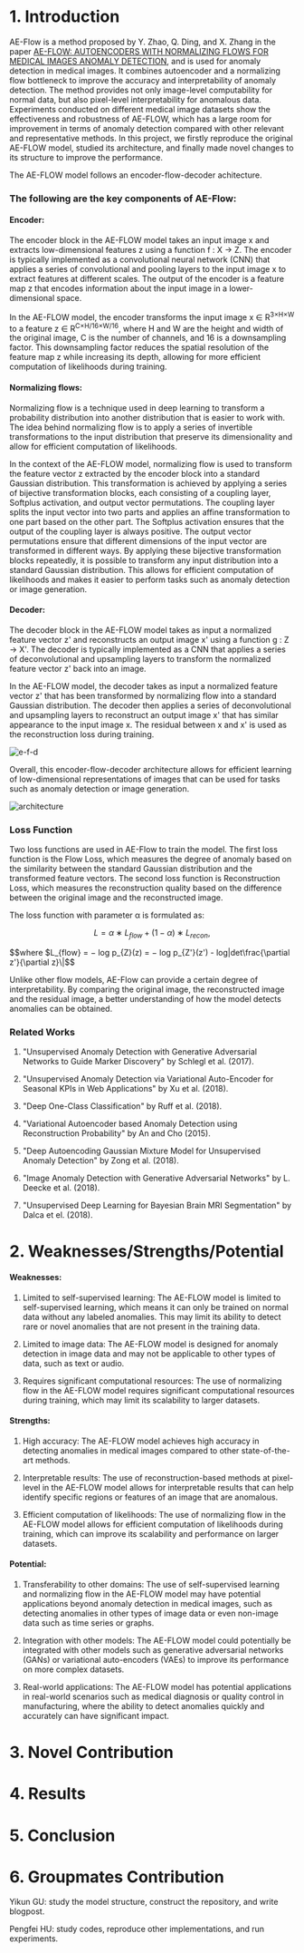 # 1. Introduction 

AE-Flow is a method proposed by Y. Zhao, Q. Ding, and X. Zhang in the paper [AE-FLOW: AUTOENCODERS WITH NORMALIZING FLOWS FOR MEDICAL IMAGES ANOMALY DETECTION](https://openreview.net/forum?id=9OmCr1q54Z), and is used for anomaly detection in medical images. It combines autoencoder and a normalizing flow bottleneck to improve the accuracy and interpretability of anomaly detection. The method provides not only image-level computability for normal data, but also pixel-level interpretability for anomalous data. Experiments conducted on different medical image datasets show the effectiveness and robustness of AE-FLOW, which has a large room for improvement in terms of anomaly detection compared with other relevant and representative methods. In this project, we firstly reproduce the original AE-FLOW model, studied its architecture, and finally made novel changes to its structure to improve the performance.

The AE-FLOW model follows an encoder-flow-decoder achitecture. 

### The following are the key components of AE-Flow:

#### Encoder: 
The encoder block in the AE-FLOW model takes an input image x and extracts low-dimensional features z using a function f : X → Z. The encoder is typically implemented as a convolutional neural network (CNN) that applies a series of convolutional and pooling layers to the input image x to extract features at different scales. The output of the encoder is a feature map z that encodes information about the input image in a lower-dimensional space.

In the AE-FLOW model, the encoder transforms the input image x ∈ R<sup>3×H×W</sup> to a feature z ∈ R<sup>C×H/16×W/16</sup>, where H and W are the height and width of the original image, C is the number of channels, and 16 is a downsampling factor. This downsampling factor reduces the spatial resolution of the feature map z while increasing its depth, allowing for more efficient computation of likelihoods during training.

#### Normalizing flows:
Normalizing flow is a technique used in deep learning to transform a probability distribution into another distribution that is easier to work with. The idea behind normalizing flow is to apply a series of invertible transformations to the input distribution that preserve its dimensionality and allow for efficient computation of likelihoods. 

In the context of the AE-FLOW model, normalizing flow is used to transform the feature vector z extracted by the encoder block into a standard Gaussian distribution. This transformation is achieved by applying a series of bijective transformation blocks, each consisting of a coupling layer, Softplus activation, and output vector permutations. The coupling layer splits the input vector into two parts and applies an affine transformation to one part based on the other part. The Softplus activation ensures that the output of the coupling layer is always positive. The output vector permutations ensure that different dimensions of the input vector are transformed in different ways. By applying these bijective transformation blocks repeatedly, it is possible to transform any input distribution into a standard Gaussian distribution. This allows for efficient computation of likelihoods and makes it easier to perform tasks such as anomaly detection or image generation.

#### Decoder:
The decoder block in the AE-FLOW model takes as input a normalized feature vector z' and reconstructs an output image x' using a function g : Z → X'. The decoder is typically implemented as a CNN that applies a series of deconvolutional and upsampling layers to transform the normalized feature vector z' back into an image.

In the AE-FLOW model, the decoder takes as input a normalized feature vector z' that has been transformed by normalizing flow into a standard Gaussian distribution. The decoder then applies a series of deconvolutional and upsampling layers to reconstruct an output image x' that has similar appearance to the input image x. The residual between x and x' is used as the reconstruction loss during training.

![e-f-d](encoder-decoder.png)

Overall, this encoder-flow-decoder architecture allows for efficient learning of low-dimensional representations of images that can be used for tasks such as anomaly detection or image generation.

![architecture](architecture.png)

### Loss Function

Two loss functions are used in AE-Flow to train the model. The first loss function is the Flow Loss, which measures the degree of anomaly based on the similarity between the standard Gaussian distribution and the transformed feature vectors. The second loss function is Reconstruction Loss, which measures the reconstruction quality based on the difference between the original image and the reconstructed image.

The loss function with parameter α is formulated as: 

$$ L = α ∗ L_{flow} + (1 − α) ∗ L_{recon},$$

$$where $L_{flow} = − log p_{Z}(z) = − log p_{Z'}(z') - log|det\frac{\partial z'}{\partial z}\|$$

Unlike other flow models, AE-Flow can provide a certain degree of interpretability. By comparing the original image, the reconstructed image and the residual image, a better understanding of how the model detects anomalies can be obtained.

### Related Works

1. "Unsupervised Anomaly Detection with Generative Adversarial Networks to Guide Marker Discovery" by Schlegl et al. (2017).

2. "Unsupervised Anomaly Detection via Variational Auto-Encoder for Seasonal KPIs in Web Applications" by Xu et al. (2018).

3. "Deep One-Class Classification" by Ruff et al. (2018).

4. "Variational Autoencoder based Anomaly Detection using Reconstruction Probability" by An and Cho (2015).

5. "Deep Autoencoding Gaussian Mixture Model for Unsupervised Anomaly Detection" by Zong et al. (2018).

6. "Image Anomaly Detection with Generative Adversarial Networks" by  L. Deecke et al. (2018).

7. "Unsupervised Deep Learning for Bayesian Brain MRI Segmentation" by Dalca et el. (2018).

# 2. Weaknesses/Strengths/Potential

#### Weaknesses:
1. Limited to self-supervised learning: The AE-FLOW model is limited to self-supervised learning, which means it can only be trained on normal data without any labeled anomalies. This may limit its ability to detect rare or novel anomalies that are not present in the training data.

2. Limited to image data: The AE-FLOW model is designed for anomaly detection in image data and may not be applicable to other types of data, such as text or audio.

3. Requires significant computational resources: The use of normalizing flow in the AE-FLOW model requires significant computational resources during training, which may limit its scalability to larger datasets.

#### Strengths:
1. High accuracy: The AE-FLOW model achieves high accuracy in detecting anomalies in medical images compared to other state-of-the-art methods.

2. Interpretable results: The use of reconstruction-based methods at pixel-level in the AE-FLOW model allows for interpretable results that can help identify specific regions or features of an image that are anomalous.

3. Efficient computation of likelihoods: The use of normalizing flow in the AE-FLOW model allows for efficient computation of likelihoods during training, which can improve its scalability and performance on larger datasets.

#### Potential:
1. Transferability to other domains: The use of self-supervised learning and normalizing flow in the AE-FLOW model may have potential applications beyond anomaly detection in medical images, such as detecting anomalies in other types of image data or even non-image data such as time series or graphs.

2. Integration with other models: The AE-FLOW model could potentially be integrated with other models such as generative adversarial networks (GANs) or variational auto-encoders (VAEs) to improve its performance on more complex datasets.

3. Real-world applications: The AE-FLOW model has potential applications in real-world scenarios such as medical diagnosis or quality control in manufacturing, where the ability to detect anomalies quickly and accurately can have significant impact.

# 3. Novel Contribution

# 4. Results

# 5. Conclusion

# 6. Groupmates Contribution

Yikun GU: study the model structure, construct the repository, and write blogpost.

Pengfei HU: study codes, reproduce other implementations, and run experiments.
